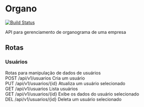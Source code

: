 # Organo

[![Build Status](https://travis-ci.org/vinyguedess/organo.svg?branch=master)](https://travis-ci.org/vinyguedess/organo)

API para gerenciamento de organograma de uma empresa

## Rotas

### Usuários
Rotas para manipulação de dados de usuários<br />
POST /api/v1/usuarios        Cria um usuário<br />
PUT  /api/v1/usuarios/{id}   Atualiza um usuário selecionado<br />
GET  /api/v1/usuarios        Lista usuários<br />
GET  /api/v1/usuarios/{id}   Exibe os dados do usuário selecionado<br />
DEL  /api/v1/usuarios/{id}   Deleta um usuário selecionado
